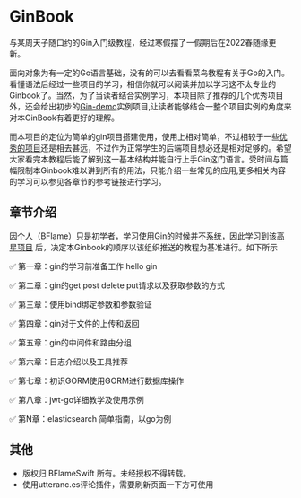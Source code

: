# GinBook

​	与某周天子随口约的Gin入门级教程，经过寒假摆了一假期后在2022春随缘更新。

​	面向对象为有一定的Go语言基础，没有的可以去看看菜鸟教程有关于Go的入门。看懂语法后经过一些项目的学习，相信你就可以阅读并加以学习这不太专业的Ginbook了。当然，为了当读者结合实例学习，本项目除了推荐的几个优秀项目外，还会给出初步的[Gin-demo](https://github.com/Super-BUAA-2021/Gin-demo)实例项目,让读者能够结合一整个项目实例的角度来对本GinBook有着更好的理解。

​	而本项目的定位为简单的gin项目搭建使用，使用上相对简单，不过相较于一些[优秀的项目](https://super-buaa-2021.github.io/GinBook/post/preparation/ru-men-jiao-cheng-tui-jian.html#%E6%8E%A8%E8%8D%90%E9%A1%B9%E7%9B%AE)还是相去甚远，不过作为正常学生的后端项目想必还是相对足够的。希望大家看完本教程后能了解到这一基本结构并能自行上手Gin这门语言。受时间与篇幅限制本Ginbook难以讲到所有的用法，只能介绍一些常见的应用,更多相关内容的学习可以参见各章节的参考链接进行学习。 



## 章节介绍

因个人（BFlame）只是初学者，学习使用Gin的时候并不系统，因此学习到该[高星项目](https://github.com/flipped-aurora/gin-vue-admin) 后，决定本Ginbook的顺序以该组织推送的教程为基准进行。如下所示

✅ 第一章：gin的学习前准备工作 hello gin

✅ 第二章：gin的get post delete put请求以及获取参数的方式

✅ 第三章：使用bind绑定参数和参数验证

✅ 第四章：gin对于文件的上传和返回

✅ 第五章：gin的中间件和路由分组

✅ 第六章：日志介绍以及工具推荐

✅ 第七章：初识GORM使用GORM进行数据库操作

✅ 第八章：jwt-go详细教学及使用示例

✅ 第N章：elasticsearch 简单指南，以go为例



## 其他

  * 版权归 BFlameSwift 所有。未经授权不得转载。
  * 使用utteranc.es评论插件，需要刷新页面一下方可使用

